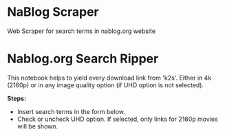 # NaBlog Scraper

Web Scraper for search terms in nablog.org website

# Nablog.org Search Ripper

This notebook helps to yield every download link from 'k2s'. Either in 4k (2160p) or in any image quality option (if UHD option is not selected).

**Steps:**
- Insert search terms in the form below.
- Check or uncheck UHD option. If selected, only links for 2160p movies will be shown.
